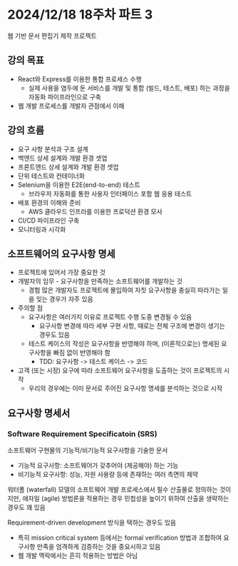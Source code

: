 # 2024/12/18 18주차 파트 3

웹 기반 문서 편집기 제작 프로젝트

## 강의 목표

- React와 Express를 이용한 통합 프로세스 수행
  - 실제 사용을 염두에 둔 서비스를 개발 및 통합 (빌드, 테스트, 배포) 하는 과정을 자동화 파이프라인으로 구축
- 웹 개발 프로세스를 개발자 관점에서 이해

## 강의 흐름

- 요구 사항 분석과 구조 설계
- 백엔드 상세 설계와 개발 환경 셋업
- 프론트엔드 상세 설계와 개발 환경 셋업
- 단위 테스트와 컨테이너화
- Selenium을 이용한 E2E(end-to-end) 테스트
  - 브라우저 자동화를 통한 사용자 인터페이스 포함 웹 응용 테스트
- 배포 환경의 이해와 준비
  - AWS 클라우드 인프라를 이용한 프로덕션 환경 모사
- CI/CD 파이프라인 구축
- 모니터링과 시각화

## 소프트웨어의 요구사항 명세

- 프로젝트에 있어서 가장 중요한 것
- 개발자의 임무 - 요구사항을 만족하는 소프트웨어를 개발하는 것
  - 경험 많은 개발자도 프로젝트에 몰입하여 자칫 요구사항을 충실히 따라가는 일을 잊는 경우가 자주 있음
- 주의할 점
  - 요구사항은 여러가지 이유로 프로젝트 수행 도중 변경될 수 있음
    - 요구사항 변경에 따라 세부 구현 사항, 때로는 전체 구조에 변경이 생기는 경우도 있음
  - 테스트 케이스의 작성은 요구사항을 반영해야 하며, (이론적으로는) 명세된 요구사항을 빠짐 없이 반영해야 함
    - TDD: 요구사항 -> 테스트 케이스 -> 코드
- 고객 (또는 시장) 요구에 따라 소프트웨어 요구사항을 도출하는 것이 프로젝트의 시작
  - 우리의 경우에는 이미 문서로 주어진 요구사항 명세를 분석하는 것으로 시작

## 요구사항 명세서

### Software Requirement Specificatoin (SRS)

소프트웨어 구현물의 기능적/비기능적 요구사항을 기술한 문서

- 기능적 요구사항: 소프트웨어가 갖추어야 (제공해야) 하는 기능
- 비기능적 요구사항: 성능, 자원 사용량 등에 존재하는 여러 측면의 제약

워터폴 (waterfall) 모델의 소프트웨어 개발 프로세스에서 필수 산출물로 정의하는 것이지만, 애자일 (agile) 방법론을 적용하는 경우 민첩성을 높이기 위하여 산출을 생략하는 경우도 꽤 있음

Requirement-driven development 방식을 택하는 경우도 있음

- 특히 mission critical system 등에서는 formal verification 방법과 조합하여 요구사항 만족을 엄격하게 검증하는 것을 중요시하고 있음
- 웹 개발 맥락에서는 흔히 적용하는 방법은 아님
